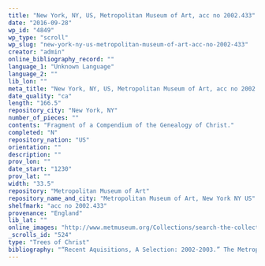 ```yaml
---
title: "New York, NY, US, Metropolitan Museum of Art, acc no 2002.433"
date: "2016-09-28"
wp_id: "4849"
wp_type: "scroll"
wp_slug: "new-york-ny-us-metropolitan-museum-of-art-acc-no-2002-433"
creator: "admin"
online_bibliography_record: ""
language_1: "Unknown Language"
language_2: ""
lib_lon: ""
meta_title: "New York, NY, US, Metropolitan Museum of Art, acc no 2002.433"
date_quality: "ca"
length: "166.5"
repository_city: "New York, NY"
number_of_pieces: ""
contents: "Fragment of a Compendium of the Genealogy of Christ."
completed: "N"
repository_nation: "US"
orientation: ""
description: ""
prov_lon: ""
date_start: "1230"
prov_lat: ""
width: "33.5"
repository: "Metropolitan Museum of Art"
repository_name_and_city: "Metropolitan Museum of Art, New York NY US"
shelfmark: "acc no 2002.433"
provenance: "England"
lib_lat: ""
online_images: "http://www.metmuseum.org/Collections/search-the-collections/70015999"
_scrolls_id: "524"
type: "Trees of Christ"
bibliography: "“Recent Aquisitions, A Selection: 2002-2003.” The Metropolitan Museum of Art Bulletin 61, no. 2 (2003)."
---
```




